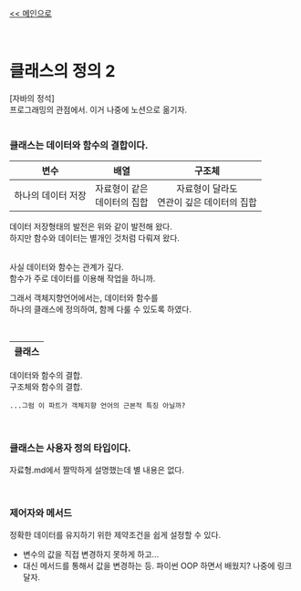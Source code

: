 [<< 메인으로](https://github.com/AtomicLiquors/Java_Wiki_Chb)

&nbsp;  
# 클래스의 정의 2
[자바의 정석]  
프로그래밍의 관점에서.
이거 나중에 노션으로 옮기자.   
&nbsp;  
### 클래스는 데이터와 함수의 결합이다.

|<center>변수</center>|<center>배열</center>|<center>구조체</center>
|:--:|:--:|:--:|
하나의 데이터 저장 | 자료형이 같은</br> 데이터의 집합 | 자료형이 달라도 </br>연관이 깊은 데이터의 집합

데이터 저장형태의 발전은 위와 같이 발전해 왔다.  
하지만 함수와 데이터는 별개인 것처럼 다뤄져 왔다. 

&nbsp;  
사실 데이터와 함수는 관계가 깊다.  
함수가 주로 데이터를 이용해 작업을 하니까. 

그래서 객체지향언어에서는, 데이터와 함수를   
하나의 클래스에 정의하여, 함께 다룰 수 있도록 하였다.  

&nbsp;  

|클래스|
|:--:|
데이터와 함수의 결합.</br>구조체와 함수의 결합.

```
...그럼 이 파트가 객체지향 언어의 근본적 특징 아닐까?
```
&nbsp;  
### 클래스는 사용자 정의 타입이다. 
자료형.md에서 짤막하게 설명했는데 별 내용은 없다.

&nbsp;  
### 제어자와 메서드
정확한 데이터를 유지하기 위한 제약조건을 쉽게 설정할 수 있다.  
- 변수의 값을 직접 변경하지 못하게 하고...
- 대신 메서드를 통해서 값을 변경하는 등. 파이썬 OOP 하면서 배웠지? 나중에 링크 달자.
